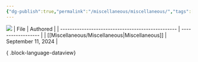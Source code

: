 ```yaml
---
{"dg-publish":true,"permalink":"/miscellaneous/miscellaneous/","tags":["miscellaneous"]}
---
```


![](https://i.imgur.com/deTupZN.png)
| File                                              | Authored           |
| ------------------------------------------------- | ------------------ |
| [[Miscellaneous/Miscellaneous\|Miscellaneous]] | September 11, 2024 |

{ .block-language-dataview}